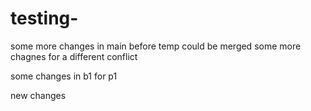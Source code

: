 # testing- 


some more changes in main before temp could be merged
some more chagnes for a different conflict


some changes in b1 for p1


new changes
